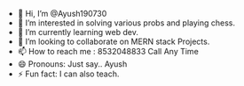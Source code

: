 - 👋 Hi, I’m @Ayush190730
- 👀 I’m interested in solving various probs and playing chess.
- 🌱 I’m currently learning web dev.
- 💞️ I’m looking to collaborate on MERN stack Projects.
- 📫 How to reach me : 8532048833 Call Any Time
- 😄 Pronouns: Just say.. Ayush 
- ⚡ Fun fact:  I can also teach.

<!---
Ayush190730/Ayush190730 is a ✨ special ✨ repository because its `README.md` (this file) appears on your GitHub profile.
You can click the Preview link to take a look at your changes.
--->
